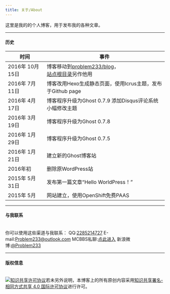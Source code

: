 ```yaml
---
title: 关于/About
---
```

这里是我的的个人博客，用于发布我的各种文章。
***
#### 历史
| 时间 | 事件 |
|-|-|
| 2016年 10月 15日 | 博客移动到[problem233/blog](https://github.com/Problem233/blog)，<br />[站点根目录](/)另作他用 |
| 2016年 7月 11日 | 博客改用Hexo生成静态页面，使用Icrus主题，发布于Github page |
| 2016年 4月 17日 | 博客程序升级为Ghost 0.7.9 添加Disqus评论系统 小幅修改主题 |
| 2016年 3月 19日 | 博客程序升级为Ghost 0.7.8 |
| 2016年 1月 29日 | 博客程序升级为Ghost 0.7.5 |
| 2016年 1月 21日 | 建立新的Ghost博客站 |
| 2016年初 | 删除原WordPress站 |
| 2015年 5月 31日 | 发布第一篇文章“Hello WorldPress！” |
| 2015年 5月 | 网站建立，使用OpenShift免费PAAS |
***
#### 与我联系
<br />你可以使用这些渠道与我联系：
QQ:[2285214727](http://wpa.qq.com/msgrd?v=3&amp;uin=2285214727&amp;site=qq&amp;menu=yes)
E-mail:[Problem233@outlook.com](mailto:Problem233@outlook.com)
MCBBS私聊:[点此进入](http://www.mcbbs.net/home.php?mod=space&amp;uid=312328)
新浪微博:[@Problem233](http://www.weibo.com/qq2285214727)
***
#### 版权信息
<br />[![知识共享许可协议](https://i.creativecommons.org/l/by-sa/4.0/88x31.png)](http://creativecommons.org/licenses/by-sa/4.0/)若未另外说明，本博客上的所有原创内容采用[知识共享署名-相同方式共享 4.0 国际许可协议](http://creativecommons.org/licenses/by-sa/4.0/)进行许可。
